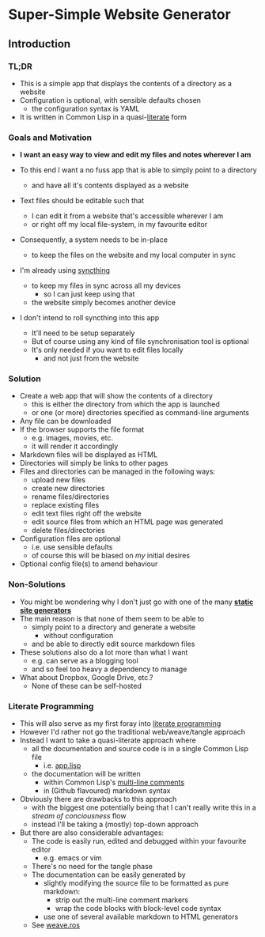 # Super-Simple Website Generator

## Introduction

### TL;DR

* This is a simple app that displays the contents of a directory as a website
* Configuration is optional, with sensible defaults chosen
  * the configuration syntax is YAML
* It is written in Common Lisp in a quasi-[literate](http://www.literateprogramming.com/knuthweb.pdf) form

### Goals and Motivation

* **I want an easy way to view and edit my files and notes wherever I am**

* To this end I want a no fuss app that is able to simply point to a directory
  * and have all it's contents displayed as a website

* Text files should be editable such that
  * I can edit it from a website that's accessible wherever I am
  * or right off my local file-system, in my favourite editor
* Consequently, a system needs to be in-place
  * to keep the files on the website and my local computer in sync
* I'm already using [syncthing](https://syncthing.net)
  * to keep my files in sync across all my devices
    * so I can just keep using that
  * the website simply becomes another device
* I don't intend to roll syncthing into this app
  * It'll need to be setup separately
  * But of course using any kind of file synchronisation tool is optional
  * It's only needed if you want to edit files locally
    * and not just from the website

### Solution

* Create a web app that will show the contents of a directory
  * this is either the directory from which the app is launched
  * or one (or more) directories specified as command-line arguments
* Any file can be downloaded
* If the browser supports the file format
  * e.g. images, movies, etc.
  * it will render it accordingly
* Markdown files will be displayed as HTML
* Directories will simply be links to other pages
* Files and directories can be managed in the following ways:
  * upload new files
  * create new directories
  * rename files/directories
  * replace existing files
  * edit text files right off the website
  * edit source files from which an HTML page was generated
  * delete files/directories
* Configuration files are optional
  * i.e. use sensible defaults
  * of course this will be biased on *my* initial desires
* Optional config file(s) to amend behaviour

### Non-Solutions

* You might be wondering why I don't just go with one of the many **[static site generators](https://www.staticgen.com/)**
* The main reason is that none of them seem to be able to
  * simply point to a directory and generate a website
    * without configuration
  * and be able to directly edit source markdown files
* These solutions also do a lot more than what I want
  * e.g. can serve as a blogging tool
  * and so feel too heavy a dependency to manage
* What about Dropbox, Google Drive, etc.?
  * None of these can be self-hosted

### Literate Programming

* This will also serve as my first foray into [literate programming](http://www.literateprogramming.com/knuthweb.pdf)
* However I'd rather not go the traditional web/weave/tangle approach
* Instead I want to take a quasi-literate approach where
  * all the documentation and source code is in a single Common Lisp file
    * i.e. [app.lisp](./app.lisp)
  * the documentation will be written
    * within Common Lisp's [multi-line comments](http://clhs.lisp.se/Body/02_dhs.htm)
    * in (Github flavoured) markdown syntax
* Obviously there are drawbacks to this approach
  * with the biggest one potentially being that I can't really write this in
    a *stream of conciousness* flow
  * instead I'll be taking a (mostly) top-down approach
* But there are also considerable advantages:
  * The code is easily run, edited and debugged within your favourite editor
    * e.g. emacs or vim
  * There's no need for the tangle phase
  * The documentation can be easily generated by
    * slightly modifying the source file to be formatted as pure markdown:
      * strip out the multi-line comment markers
      * wrap the code blocks with block-level code syntax
    * use one of several available markdown to HTML generators
  * See [weave.ros](./weave.ros)
